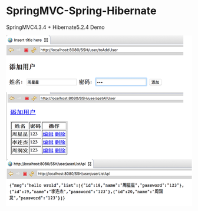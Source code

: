 # SpringMVC-Spring-Hibernate
SpringMVC4.3.4 + Hibernate5.2.4 Demo

![](https://github.com/AndyFightting/SpringMVC-Spring-Hibernate/blob/master/ssh_frame.png)
